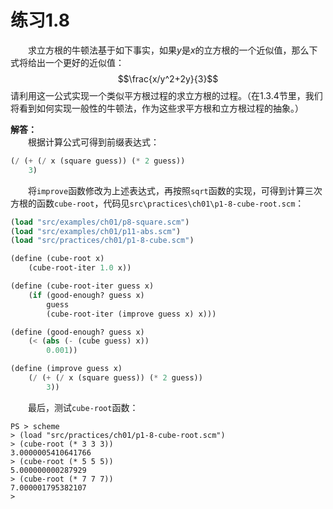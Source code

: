# 练习1.8
&emsp;&emsp;求立方根的牛顿法基于如下事实，如果$y$是$x$的立方根的一个近似值，那么下式将给出一个更好的近似值：$$\frac{x/y^2+2y}{3}$$请利用这一公式实现一个类似平方根过程的求立方根的过程。（在1.3.4节里，我们将看到如何实现一般性的牛顿法，作为这些求平方根和立方根过程的抽象。）  

**解答：**  
&emsp;&emsp;根据计算公式可得到前缀表达式：  
```lisp
(/ (+ (/ x (square guess)) (* 2 guess)) 
    3)
```
&emsp;&emsp;将`improve`函数修改为上述表达式，再按照`sqrt`函数的实现，可得到计算三次方根的函数`cube-root`，代码见`src\practices\ch01\p1-8-cube-root.scm`：  
```lisp
(load "src/examples/ch01/p8-square.scm")
(load "src/examples/ch01/p11-abs.scm")
(load "src/practices/ch01/p1-8-cube.scm")

(define (cube-root x)
    (cube-root-iter 1.0 x))

(define (cube-root-iter guess x)
    (if (good-enough? guess x)
        guess
        (cube-root-iter (improve guess x) x)))

(define (good-enough? guess x)
    (< (abs (- (cube guess) x)) 
        0.001))

(define (improve guess x)
    (/ (+ (/ x (square guess)) (* 2 guess)) 
        3))
```
&emsp;&emsp;最后，测试`cube-root`函数：
```shell
PS > scheme 
> (load "src/practices/ch01/p1-8-cube-root.scm")
> (cube-root (* 3 3 3))
3.0000005410641766
> (cube-root (* 5 5 5))
5.000000000287929
> (cube-root (* 7 7 7))
7.000001795382107
>
```